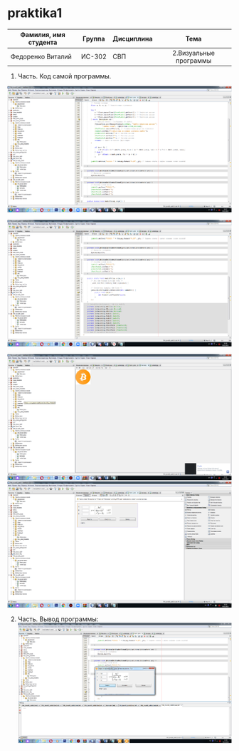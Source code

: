 ﻿# praktika1
| Фамилия, имя студента | Группа    | Дисциплина  |Тема                              
| --------------------- |:---------:| ------------|:--------------------------------:|
| Федоренко Виталий     | ИС-302    | СВП         |2.Визуальные программы |


1. Часть. Код самой программы. 


![ScreenShot](Screenshot.png)

![ScreenShot](Screenshot2.png)



![ScreenShot](Screenshot1.png)![ScreenShot](Screenshot3.png)

2. Часть. Вывод программы:
![ScreenShot](Screenshot5.png)


